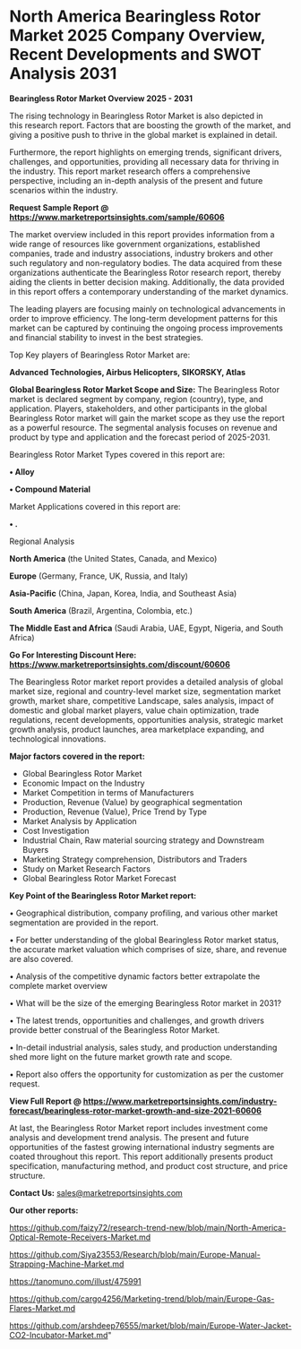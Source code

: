 # North America Bearingless Rotor Market 2025 Company Overview, Recent Developments and SWOT Analysis 2031

<Strong> Bearingless Rotor Market Overview 2025 - 2031</strong>

The rising technology in Bearingless Rotor Market is also depicted in this research report. Factors that are boosting the growth of the market, and giving a positive push to thrive in the global market is explained in detail.

Furthermore, the report highlights on emerging trends, significant drivers, challenges, and opportunities, providing all necessary data for thriving in the industry. This report market research offers a comprehensive perspective, including an in-depth analysis of the present and future scenarios within the industry.

<strong>Request Sample Report @ <a href=https://www.marketreportsinsights.com/sample/60606>https://www.marketreportsinsights.com/sample/60606</a></strong>

The market overview included in this report provides information from a wide range of resources like government organizations, established companies, trade and industry associations, industry brokers and other such regulatory and non-regulatory bodies. The data acquired from these organizations authenticate the Bearingless Rotor research report, thereby aiding the clients in better decision making. Additionally, the data provided in this report offers a contemporary understanding of the market dynamics.

The leading players are focusing mainly on technological advancements in order to improve efficiency. The long-term development patterns for this market can be captured by continuing the ongoing process improvements and financial stability to invest in the best strategies.

Top Key players of Bearingless Rotor Market are:

<strong>Advanced Technologies, Airbus Helicopters, SIKORSKY, Atlas</strong>

<strong><b>Global Bearingless Rotor Market Scope and Size:</b></strong>
The Bearingless Rotor market is declared segment by company, region (country), type, and application. Players, stakeholders, and other participants in the global Bearingless Rotor market will gain the market scope as they use the report as a powerful resource. The segmental analysis focuses on revenue and product by type and application and the forecast period of 2025-2031.

Bearingless Rotor Market Types covered in this report are:

<strong>• Alloy

• Compound Material</strong>

Market Applications covered in this report are:

<strong>• .</strong> 

Regional Analysis

<strong>North America</strong> (the United States, Canada, and Mexico)

<strong>Europe</strong> (Germany, France, UK, Russia, and Italy)

<strong>Asia-Pacific</strong> (China, Japan, Korea, India, and Southeast Asia)

<strong>South America</strong> (Brazil, Argentina, Colombia, etc.)

<strong>The Middle East and Africa</strong> (Saudi Arabia, UAE, Egypt, Nigeria, and South Africa)

<strong>Go For Interesting Discount Here: <a href=https://www.marketreportsinsights.com/discount/60606>https://www.marketreportsinsights.com/discount/60606</a></strong>

The Bearingless Rotor market report provides a detailed analysis of global market size, regional and country-level market size, segmentation market growth, market share, competitive Landscape, sales analysis, impact of domestic and global market players, value chain optimization, trade regulations, recent developments, opportunities analysis, strategic market growth analysis, product launches, area marketplace expanding, and technological innovations.

<strong><b>Major factors covered in the report:</b></strong>
<ul>
  <li>Global Bearingless Rotor Market </li>
  <li>Economic Impact on the Industry</li>
  <li>Market Competition in terms of Manufacturers</li>
  <li>Production, Revenue (Value) by geographical segmentation</li>
  <li>Production, Revenue (Value), Price Trend by Type</li>
  <li>Market Analysis by Application</li>
  <li>Cost Investigation</li>
  <li>Industrial Chain, Raw material sourcing strategy and Downstream Buyers</li>
  <li>Marketing Strategy comprehension, Distributors and Traders</li>
  <li>Study on Market Research Factors</li>
  <li>Global Bearingless Rotor Market Forecast</li>
</ul>

<strong><b>Key Point of the Bearingless Rotor Market report:</b></strong>

• Geographical distribution, company profiling, and various other market segmentation are provided in the report.

• For better understanding of the global Bearingless Rotor market status, the accurate market valuation which comprises of size, share, and revenue are also covered.

• Analysis of the competitive dynamic factors better extrapolate the complete market overview

• What will be the size of the emerging Bearingless Rotor market in 2031?

• The latest trends, opportunities and challenges, and growth drivers provide better construal of the Bearingless Rotor Market.

• In-detail industrial analysis, sales study, and production understanding shed more light on the future market growth rate and scope.

• Report also offers the opportunity for customization as per the customer request.

<strong><b>View Full Report @ <a href=https://www.marketreportsinsights.com/industry-forecast/bearingless-rotor-market-growth-and-size-2021-60606>https://www.marketreportsinsights.com/industry-forecast/bearingless-rotor-market-growth-and-size-2021-60606</a></b></strong>


At last, the Bearingless Rotor Market report includes investment come analysis and development trend analysis. The present and future opportunities of the fastest growing international industry segments are coated throughout this report. This report additionally presents product specification, manufacturing method, and product cost structure, and price structure.

<strong>Contact Us:</strong>
sales@marketreportsinsights.com

<strong>Our other reports:</strong>

<a href=https://github.com/faizy72/research-trend-new/blob/main/North-America-Optical-Remote-Receivers-Market.md>https://github.com/faizy72/research-trend-new/blob/main/North-America-Optical-Remote-Receivers-Market.md</a>

<a href=https://github.com/Siya23553/Research/blob/main/Europe-Manual-Strapping-Machine-Market.md>https://github.com/Siya23553/Research/blob/main/Europe-Manual-Strapping-Machine-Market.md</a>

<a href=https://tanomuno.com/illust/475991>https://tanomuno.com/illust/475991</a>

<a href=https://github.com/cargo4256/Marketing-trend/blob/main/Europe-Gas-Flares-Market.md>https://github.com/cargo4256/Marketing-trend/blob/main/Europe-Gas-Flares-Market.md</a>

<a href=https://github.com/arshdeep76555/market/blob/main/Europe-Water-Jacket-CO2-Incubator-Market.md>https://github.com/arshdeep76555/market/blob/main/Europe-Water-Jacket-CO2-Incubator-Market.md</a>"
